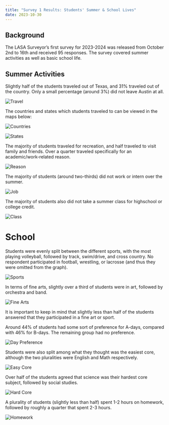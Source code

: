 ```yaml
---
title: "Survey 1 Results: Students' Summer & School Lives"
date: 2023-10-30
---
```


## Background

The LASA Surveyor’s first survey for 2023-2024 was released from October 2nd to 16th and received 95 responses. The survey covered summer activities as well as basic school life.

## Summer Activities

Slightly half of the students traveled out of Texas, and 31% traveled out of the country. Only a small percentage (around 3%) did not leave Austin at all.

![Travel](1.png)

The countries and states which students traveled to can be viewed in the maps below:

![Countries](summer_countries_visited.png)

![States](summer_states_visited.png)

The majority of students traveled for recreation, and half traveled to visit family and friends. Over a quarter traveled specifically for an academic/work-related reason.

![Reason](2.png)

The majority of students (around two-thirds) did not work or intern over the summer.

![Job](3.png)

The majority of students also did not take a summer class for highschool or college credit.

![Class](4.png)

# School

Students were evenly split between the different sports, with the most playing volleyball, followed by track, swim/drive, and cross country. No respondent participated in football, wrestling, or lacrosse (and thus they were omitted from the graph).

![Sports](5.png)

In terms of fine arts, slightly over a third of students were in art, followed by orchestra and band.

![Fine Arts](6.png)

It is important to keep in mind that slightly less than half of the students answered that they participated in a fine art or sport.

Around 44% of students had some sort of preference for A-days, compared with 46% for B-days. The remaining group had no preference.

![Day Preference](7.png)

Students were also split among what they thought was the easiest core, although the two pluralities were English and Math respectively.

![Easy Core](8.png)

Over half of the students agreed that science was their hardest core subject, followed by social studies.

![Hard Core](9.png)

A plurality of students (slightly less than half) spent 1-2 hours on homework, followed by roughly a quarter that spent 2-3 hours.

![Homework](10.png)
